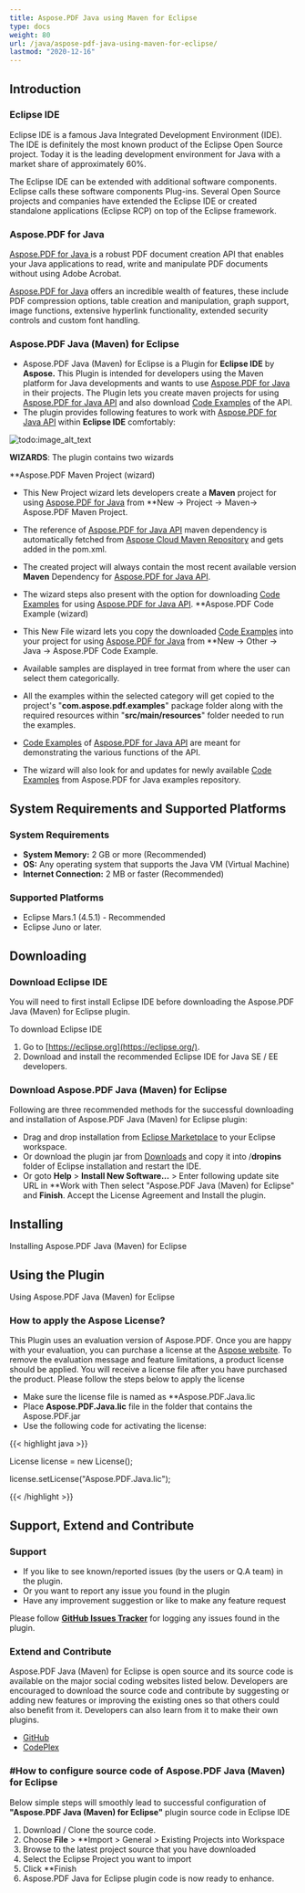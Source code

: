 ```yaml
---
title: Aspose.PDF Java using Maven for Eclipse
type: docs
weight: 80
url: /java/aspose-pdf-java-using-maven-for-eclipse/
lastmod: "2020-12-16"
---
```



## Introduction

### Eclipse IDE

Eclipse IDE is a famous Java Integrated Development Environment (IDE). The IDE is definitely the most known product of the Eclipse Open Source project. Today it is the leading development environment for Java with a market share of approximately 60%.

The Eclipse IDE can be extended with additional software components. Eclipse calls these software components Plug-ins. Several Open Source projects and companies have extended the Eclipse IDE or created standalone applications (Eclipse RCP) on top of the Eclipse framework.

### Aspose.PDF for Java

[Aspose.PDF for Java ](https://products.aspose.com/pdf/java)is a robust PDF document creation API that enables your Java applications to read, write and manipulate PDF documents without using Adobe Acrobat.

[Aspose.PDF for Java](https://products.aspose.com/pdf/java) offers an incredible wealth of features, these include PDF compression options, table creation and manipulation, graph support, image functions, extensive hyperlink functionality, extended security controls and custom font handling.

### Aspose.PDF Java (Maven) for Eclipse

- Aspose.PDF Java (Maven) for Eclipse is a Plugin for **Eclipse IDE** by **Aspose.** This Plugin is intended for developers using the Maven platform for Java developments and wants to use [Aspose.PDF for Java](https://products.aspose.com/pdf/java) in their projects. The Plugin lets you create maven projects for using [Aspose.PDF for Java API](https://products.aspose.com/pdf/java) and also download [Code Examples](https://github.com/aspose-pdf/Aspose.Pdf-for-Java) of the API.
- The plugin provides following features to work with [Aspose.PDF for Java API](https://products.aspose.com/pdf/java) within **Eclipse IDE** comfortably: 

![todo:image_alt_text](http://i.imgur.com/KWKGljg.png)

**WIZARDS**:
The plugin contains two wizards

**Aspose.PDF Maven Project (wizard)

- This New Project wizard lets developers create a **Maven** project for using [Aspose.PDF for Java](https://products.aspose.com/pdf/java) from **New -> Project -> Maven-> Aspose.PDF Maven Project.
- The reference of [Aspose.PDF for Java API](https://products.aspose.com/pdf/java) maven dependency is automatically fetched from [Aspose Cloud Maven Repository](http://maven.aspose.com/artifactory/webapp/home.html?0) and gets added in the pom.xml.
- The created project will always contain the most recent available version **Maven** Dependency for [Aspose.PDF for Java API](https://products.aspose.com/pdf/java).
- The wizard steps also present with the option for downloading [Code Examples](https://github.com/aspose-pdf/Aspose.Pdf-for-Java) for using [Aspose.PDF for Java API](https://products.aspose.com/pdf/java).
**Aspose.PDF Code Example (wizard)

- This New File wizard lets you copy the downloaded [Code Examples](https://github.com/aspose-pdf/Aspose.Pdf-for-Java) into your project for using [Aspose.PDF for Java](https://products.aspose.com/pdf/java) from **New -> Other -> Java -> Aspose.PDF Code Example.
- Available samples are displayed in tree format from where the user can select them categorically.
- All the examples within the selected category will get copied to the project's "**com.aspose.pdf.examples**" package folder along with the required resources within "**src/main/resources**" folder needed to run the examples.
- [Code Examples](https://github.com/aspose-pdf/Aspose.Pdf-for-Java) of [Aspose.PDF for Java API](https://products.aspose.com/pdf/java) are meant for demonstrating the various functions of the API.
- The wizard will also look for and updates for newly available [Code Examples](https://github.com/aspose-pdf/Aspose.Pdf-for-Java) from Aspose.PDF for Java examples repository.

## System Requirements and Supported Platforms

### System Requirements
- **System Memory:** 2 GB or more (Recommended)
- **OS:** Any operating system that supports the Java VM (Virtual Machine)
- **Internet Connection:** 2 MB or faster (Recommended)

### Supported Platforms
- Eclipse Mars.1 (4.5.1) - Recommended
- Eclipse Juno or later.

## Downloading

### Download Eclipse IDE
You will need to first install Eclipse IDE before downloading the Aspose.PDF Java (Maven) for Eclipse plugin.

To download Eclipse IDE

1. Go to [https://eclipse.org](https://eclipse.org/).
1. Download and install the recommended Eclipse IDE for Java SE / EE developers.

### Download Aspose.PDF Java (Maven) for Eclipse
Following are three recommended methods for the successful downloading and installation of Aspose.PDF Java (Maven) for Eclipse plugin:

- Drag and drop installation from [Eclipse Marketplace](https://marketplace.eclipse.org/content/asposepdf-java-maven-eclipse) to your Eclipse workspace.
- Or download the plugin jar from [Downloads](https://asposepdfjavaeclipse.codeplex.com/releases/view/620336) and copy it into /**dropins** folder of Eclipse installation and restart the IDE.
- Or goto **Help** > **Install New Software...** > Enter following update site URL in **Work with
Then select "Aspose.PDF Java (Maven) for Eclipse" and **Finish**. Accept the License Agreement and Install the plugin.

## Installing
Installing Aspose.PDF Java (Maven) for Eclipse

## Using the Plugin
Using Aspose.PDF Java (Maven) for Eclipse

### How to apply the Aspose License?
This Plugin uses an evaluation version of Aspose.PDF. Once you are happy with your evaluation, you can purchase a license at the [Aspose website](http://www.aspose.com/purchase/default.aspx).
To remove the evaluation message and feature limitations, a product license should be applied. You will receive a license file after you have purchased the product. Please follow the steps below to apply the license

- Make sure the license file is named as **Aspose.PDF.Java.lic
- Place **Aspose.PDF.Java.lic** file in the folder that contains the Aspose.PDF.jar
- Use the following code for activating the license:

{{< highlight java >}}

 License license = new License();

license.setLicense("Aspose.PDF.Java.lic");

{{< /highlight >}}

## Support, Extend and Contribute

### Support
- If you like to see known/reported issues (by the users or Q.A team) in the plugin.
- Or you want to report any issue you found in the plugin
- Have any improvement suggestion or like to make any feature request

Please follow [**GitHub Issues Tracker**](https://github.com/aspose-pdf/Aspose.PDF-for-Java/issues) for logging any issues found in the plugin.

### Extend and Contribute
Aspose.PDF Java (Maven) for Eclipse is open source and its source code is available on the major social coding websites listed below. Developers are encouraged to download the source code and contribute by suggesting or adding new features or improving the existing ones so that others could also benefit from it. Developers can also learn from it to make their own plugins.

- [GitHub](https://github.com/aspose-pdf/Aspose.PDF-for-Java/tree/master/Plugins/Aspose_Pdf_Java_Maven_for_Eclipse)
- [CodePlex](https://asposepdfjavaeclipse.codeplex.com/)

### #How to configure source code of Aspose.PDF Java (Maven) for Eclipse
Below simple steps will smoothly lead to successful configuration of **"Aspose.PDF Java (Maven) for Eclipse"** plugin source code in Eclipse IDE

1. Download / Clone the source code.
1. Choose **File** > **Import > General > Existing Projects into Workspace
1. Browse to the latest project source that you have downloaded
1. Select the Eclipse Project you want to import
1. Click **Finish
1. Aspose.PDF Java for Eclipse plugin code is now ready to enhance.
